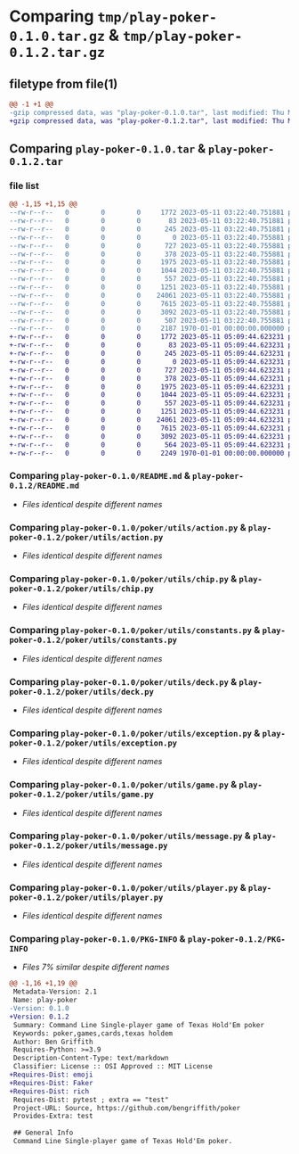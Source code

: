 # Comparing `tmp/play-poker-0.1.0.tar.gz` & `tmp/play-poker-0.1.2.tar.gz`

## filetype from file(1)

```diff
@@ -1 +1 @@
-gzip compressed data, was "play-poker-0.1.0.tar", last modified: Thu May 11 03:22:48 2023, max compression
+gzip compressed data, was "play-poker-0.1.2.tar", last modified: Thu May 11 05:09:51 2023, max compression
```

## Comparing `play-poker-0.1.0.tar` & `play-poker-0.1.2.tar`

### file list

```diff
@@ -1,15 +1,15 @@
--rw-r--r--   0        0        0     1772 2023-05-11 03:22:40.751881 play-poker-0.1.0/README.md
--rw-r--r--   0        0        0       83 2023-05-11 03:22:40.751881 play-poker-0.1.0/poker/__init__.py
--rw-r--r--   0        0        0      245 2023-05-11 03:22:40.751881 play-poker-0.1.0/poker/__main__.py
--rw-r--r--   0        0        0        0 2023-05-11 03:22:40.755881 play-poker-0.1.0/poker/utils/__init__.py
--rw-r--r--   0        0        0      727 2023-05-11 03:22:40.755881 play-poker-0.1.0/poker/utils/action.py
--rw-r--r--   0        0        0      378 2023-05-11 03:22:40.755881 play-poker-0.1.0/poker/utils/card.py
--rw-r--r--   0        0        0     1975 2023-05-11 03:22:40.755881 play-poker-0.1.0/poker/utils/chip.py
--rw-r--r--   0        0        0     1044 2023-05-11 03:22:40.755881 play-poker-0.1.0/poker/utils/constants.py
--rw-r--r--   0        0        0      557 2023-05-11 03:22:40.755881 play-poker-0.1.0/poker/utils/deck.py
--rw-r--r--   0        0        0     1251 2023-05-11 03:22:40.755881 play-poker-0.1.0/poker/utils/exception.py
--rw-r--r--   0        0        0    24061 2023-05-11 03:22:40.755881 play-poker-0.1.0/poker/utils/game.py
--rw-r--r--   0        0        0     7615 2023-05-11 03:22:40.755881 play-poker-0.1.0/poker/utils/message.py
--rw-r--r--   0        0        0     3092 2023-05-11 03:22:40.755881 play-poker-0.1.0/poker/utils/player.py
--rw-r--r--   0        0        0      507 2023-05-11 03:22:40.755881 play-poker-0.1.0/pyproject.toml
--rw-r--r--   0        0        0     2187 1970-01-01 00:00:00.000000 play-poker-0.1.0/PKG-INFO
+-rw-r--r--   0        0        0     1772 2023-05-11 05:09:44.623231 play-poker-0.1.2/README.md
+-rw-r--r--   0        0        0       83 2023-05-11 05:09:44.623231 play-poker-0.1.2/poker/__init__.py
+-rw-r--r--   0        0        0      245 2023-05-11 05:09:44.623231 play-poker-0.1.2/poker/__main__.py
+-rw-r--r--   0        0        0        0 2023-05-11 05:09:44.623231 play-poker-0.1.2/poker/utils/__init__.py
+-rw-r--r--   0        0        0      727 2023-05-11 05:09:44.623231 play-poker-0.1.2/poker/utils/action.py
+-rw-r--r--   0        0        0      378 2023-05-11 05:09:44.623231 play-poker-0.1.2/poker/utils/card.py
+-rw-r--r--   0        0        0     1975 2023-05-11 05:09:44.623231 play-poker-0.1.2/poker/utils/chip.py
+-rw-r--r--   0        0        0     1044 2023-05-11 05:09:44.623231 play-poker-0.1.2/poker/utils/constants.py
+-rw-r--r--   0        0        0      557 2023-05-11 05:09:44.623231 play-poker-0.1.2/poker/utils/deck.py
+-rw-r--r--   0        0        0     1251 2023-05-11 05:09:44.623231 play-poker-0.1.2/poker/utils/exception.py
+-rw-r--r--   0        0        0    24061 2023-05-11 05:09:44.623231 play-poker-0.1.2/poker/utils/game.py
+-rw-r--r--   0        0        0     7615 2023-05-11 05:09:44.623231 play-poker-0.1.2/poker/utils/message.py
+-rw-r--r--   0        0        0     3092 2023-05-11 05:09:44.623231 play-poker-0.1.2/poker/utils/player.py
+-rw-r--r--   0        0        0      564 2023-05-11 05:09:44.623231 play-poker-0.1.2/pyproject.toml
+-rw-r--r--   0        0        0     2249 1970-01-01 00:00:00.000000 play-poker-0.1.2/PKG-INFO
```

### Comparing `play-poker-0.1.0/README.md` & `play-poker-0.1.2/README.md`

 * *Files identical despite different names*

### Comparing `play-poker-0.1.0/poker/utils/action.py` & `play-poker-0.1.2/poker/utils/action.py`

 * *Files identical despite different names*

### Comparing `play-poker-0.1.0/poker/utils/chip.py` & `play-poker-0.1.2/poker/utils/chip.py`

 * *Files identical despite different names*

### Comparing `play-poker-0.1.0/poker/utils/constants.py` & `play-poker-0.1.2/poker/utils/constants.py`

 * *Files identical despite different names*

### Comparing `play-poker-0.1.0/poker/utils/deck.py` & `play-poker-0.1.2/poker/utils/deck.py`

 * *Files identical despite different names*

### Comparing `play-poker-0.1.0/poker/utils/exception.py` & `play-poker-0.1.2/poker/utils/exception.py`

 * *Files identical despite different names*

### Comparing `play-poker-0.1.0/poker/utils/game.py` & `play-poker-0.1.2/poker/utils/game.py`

 * *Files identical despite different names*

### Comparing `play-poker-0.1.0/poker/utils/message.py` & `play-poker-0.1.2/poker/utils/message.py`

 * *Files identical despite different names*

### Comparing `play-poker-0.1.0/poker/utils/player.py` & `play-poker-0.1.2/poker/utils/player.py`

 * *Files identical despite different names*

### Comparing `play-poker-0.1.0/PKG-INFO` & `play-poker-0.1.2/PKG-INFO`

 * *Files 7% similar despite different names*

```diff
@@ -1,16 +1,19 @@
 Metadata-Version: 2.1
 Name: play-poker
-Version: 0.1.0
+Version: 0.1.2
 Summary: Command Line Single-player game of Texas Hold'Em poker
 Keywords: poker,games,cards,texas holdem
 Author: Ben Griffith
 Requires-Python: >=3.9
 Description-Content-Type: text/markdown
 Classifier: License :: OSI Approved :: MIT License
+Requires-Dist: emoji
+Requires-Dist: Faker
+Requires-Dist: rich
 Requires-Dist: pytest ; extra == "test"
 Project-URL: Source, https://github.com/bengriffith/poker
 Provides-Extra: test
 
 ## General Info
 Command Line Single-player game of Texas Hold'Em poker.
```

